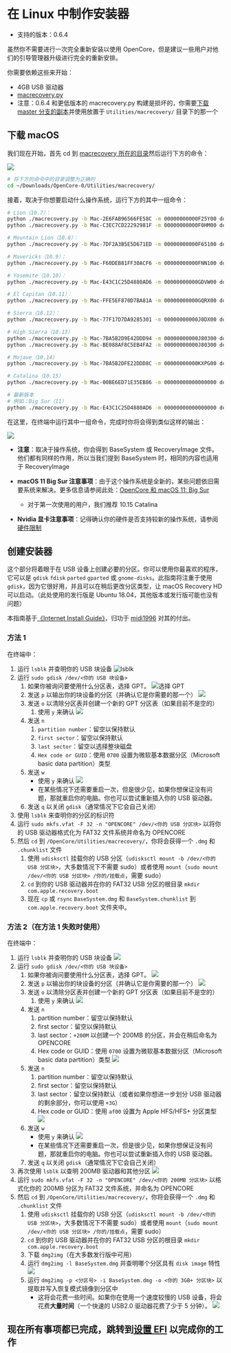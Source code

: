 # 在 Linux 中制作安装器

* 支持的版本：0.6.4

虽然你不需要进行一次完全重新安装以使用 OpenCore，但是建议一些用户对他们的引导管理器升级进行完全的重新安排。

你需要依赖这些来开始：

* 4GB USB 驱动器
* [macrecovery.py](https://github.com/acidanthera/OpenCorePkg/releases)
* 注意：0.6.4 和更低版本的 macrecovery.py 构建是损坏的，你需要[下载 master 分支的副本](https://github.com/acidanthera/OpenCorePkg/archive/master.zip)并使用放置于 `Utilities/macrecovery/` 目录下的那一个

## 下载 macOS

我们现在开始，首先 cd 到 [macrecovery 所在的目录](https://github.com/acidanthera/OpenCorePkg/releases)然后运行下方的命令：

![](../images/installer-guide/legacy-mac-install-md/macrecovery.png)

```sh
# 将下方的命令中的目录调整为正确的
cd ~/Downloads/OpenCore-0/Utilities/macrecovery/
```

接着，取决于你想要启动什么操作系统，运行下方的其中一组命令：

```sh
# Lion（10.7）：
python ./macrecovery.py -b Mac-2E6FAB96566FE58C -m 00000000000F25Y00 download
python ./macrecovery.py -b Mac-C3EC7CD22292981F -m 00000000000F0HM00 download

# Mountain Lion（10.8）：
python ./macrecovery.py -b Mac-7DF2A3B5E5D671ED -m 00000000000F65100 download

# Mavericks（10.9）：
python ./macrecovery.py -b Mac-F60DEB81FF30ACF6 -m 00000000000FNN100 download

# Yosemite（10.10）：
python ./macrecovery.py -b Mac-E43C1C25D4880AD6 -m 00000000000GDVW00 download

# El Capitan（10.11）：
python ./macrecovery.py -b Mac-FFE5EF870D7BA81A -m 00000000000GQRX00 download

# Sierra（10.12）：
python ./macrecovery.py -b Mac-77F17D7DA9285301 -m 00000000000J0DX00 download

# High Sierra（10.13）
python ./macrecovery.py -b Mac-7BA5B2D9E42DDD94 -m 00000000000J80300 download
python ./macrecovery.py -b Mac-BE088AF8C5EB4FA2 -m 00000000000J80300 download

# Mojave（10.14）
python ./macrecovery.py -b Mac-7BA5B2DFE22DDD8C -m 00000000000KXPG00 download

# Catalina（10.15）
python ./macrecovery.py -b Mac-00BE6ED71E35EB86 -m 00000000000000000 download

# 最新版本
# 例如：Big Sur（11）
python ./macrecovery.py -b Mac-E43C1C25D4880AD6 -m 00000000000000000 download
```

在这里，在终端中运行其中一组命令，完成时你将会得到类似这样的输出：

![](../images/installer-guide/legacy-mac-install-md/download-done.png)

* **注意**：取决于操作系统，你会得到 BaseSystem 或 RecoveryImage 文件。他们都有同样的作用，所以当我们提到 BaseSystem 时，相同的内容也适用于 RecoveryImage

* **macOS 11 Big Sur 注意事项**：由于这个操作系统是全新的，某些问题依旧需要系统来解决。更多信息请参阅此处：[OpenCore 和 macOS 11: Big Sur](../extras/big-sur/README.md)
  * 对于第一次使用的用户，我们推荐 10.15 Catalina
* **Nvidia 显卡注意事项**：记得确认你的硬件是否支持较新的操作系统，请参阅[硬件限制](../macos-limits.md)

## 创建安装器

这个部分将着眼于在 USB 设备上创建必要的分区。你可以使用你最喜欢的程序，它可以是 `gdisk` `fdisk` `parted` `gparted` 或 `gnome-disks`。此指南将注重于使用 `gdisk`，因为它很好用，并且可以在稍后更改分区类型，让 macOS Recovery HD 可以启动。（此处使用的发行版是 Ubuntu 18.04，其他版本或发行版可能也没有问题）

本指南基于[《Internet Install Guide》](https://midi1996.github.io/hackintosh-internet-install-gitbook/)，归功于 [midi1996](https://github.com/midi1996) 对其的付出。

### 方法 1

在终端中：

1. 运行 `lsblk` 并查明你的 USB 块设备
  ![lsblk](../images/installer-guide/linux-install-md/unknown-5.png)
2. 运行 `sudo gdisk /dev/<你的 USB 块设备>`
   1. 如果你被询问要使用什么分区表，选择 GPT。
      ![选择 GPT](../images/installer-guide/linux-install-md/unknown-6.png)
   2. 发送 `p` 以输出你的块设备的分区（并确认它是你需要的那一个）
      ![](../images/installer-guide/linux-install-md/unknown-13.png)
   3. 发送 `o` 以清除分区表并创建一个新的 GPT 分区表（如果目前不是空的）
      1. 使用 `y` 来确认
         ![](../images/installer-guide/linux-install-md/unknown-8.png)
   4. 发送 `n`
      1. `partition number`：留空以保持默认
      2. `first sector`：留空以保持默认
      3. `last sector`：留空以选择整块磁盘
      4. `Hex code or GUID`：使用 `0700` 设置为微软基本数据分区（Microsoft basic data partition）类型
   5. 发送 `w`
      * 使用 `y` 来确认
      ![](../images/installer-guide/linux-install-md/unknown-9.png)
      * 在某些情况下还需要重启一次，但是很少见，如果你想保证没有问题，那就重启你的电脑。你也可以尝试重新插入你的 USB 驱动器。
   6. 发送 `q` 以关闭 `gdisk`（通常情况下它会自己关闭）
3. 使用 `lsblk` 来查明你的分区的标识符
4. 运行 `sudo mkfs.vfat -F 32 -n "OPENCORE" /dev/<你的 USB 分区块>` 以将你的 USB 驱动器格式化为 FAT32 文件系统并命名为 OPENCORE
5. 然后 `cd` 到 `/OpenCore/Utilities/macrecovery/`，你将会获得一个 `.dmg` 和 `.chunklist` 文件
   1. 使用 `udisksctl` 挂载你的 USB 分区（`udisksctl mount -b /dev/<你的 USB 分区块>`，大多数情况下不需要 sudo）或者使用 `mount`（`sudo mount /dev/<你的 USB 分区块> /你的/挂载点`，需要 sudo）
   2. `cd` 到你的 USB 驱动器并在你的 FAT32 USB 分区的根目录 `mkdir com.apple.recovery.boot`
   3. 现在 `cp` 或 `rsync` `BaseSystem.dmg` 和 `BaseSystem.chunklist` 到 `com.apple.recovery.boot` 文件夹中。

### 方法 2（在方法 1 失败时使用）

在终端中：

1. 运行 `lsblk` 并查明你的 USB 块设备
   ![](../images/installer-guide/linux-install-md/unknown-11.png)
2. 运行 `sudo gdisk /dev/<你的 USB 块设备>`
   1. 如果你被询问要使用什么分区表，选择 GPT。
      ![](../images/installer-guide/linux-install-md/unknown-12.png)
   2. 发送 `p` 以输出你的块设备的分区（并确认它是你需要的那一个）
      ![](../images/installer-guide/linux-install-md/unknown-13.png)
   3. 发送 `o` 以清除分区表并创建一个新的 GPT 分区表（如果目前不是空的）
      1. 使用 `y` 来确认
         ![](../images/installer-guide/linux-install-md/unknown-14.png)
   4. 发送 `n`
      1. partition number：留空以保持默认
      2. first sector：留空以保持默认
      3. last sector：`+200M` 以创建一个 200MB 的分区，并会在稍后命名为 OPENCORE
      4. Hex code or GUID：使用 `0700` 设置为微软基本数据分区（Microsoft basic data partition）类型
      ![](../images/installer-guide/linux-install-md/unknown-15.png)
   5. 发送 `n`
      1. partition number：留空以保持默认
      2. first sector：留空以保持默认
      3. last sector：留空以保持默认（或者如果你想进一步划分 USB 驱动器的剩余部分，你可以使用 `+3G`）
      4. Hex code or GUID：使用 `af00` 设置为 Apple HFS/HFS+ 分区类型
      ![](../images/installer-guide/linux-install-md/unknown-16.png)
   6. 发送 `w`
      * 使用 `y` 来确认
      ![](../images/installer-guide/linux-install-md/unknown-17.png)
      * 在某些情况下还需要重启一次，但是很少见，如果你想保证没有问题，那就重启你的电脑。你也可以尝试重新插入你的 USB 驱动器。
   7. 发送 `q` 以关闭 `gdisk`（通常情况下它会自己关闭）
3. 再次使用 `lsblk` 以查明 200MB 驱动器和其他分区
   ![](../images/installer-guide/linux-install-md/unknown-18.png)
4. 运行 `sudo mkfs.vfat -F 32 -n "OPENCORE" /dev/<你的 200MB 分区块>` 以格式化你的 200MB 分区为 FAT32 文件系统，并命名为 OPENCORE
5. 然后 `cd` 到 `/OpenCore/Utilities/macrecovery/`，你将会获得一个 `.dmg` 和 `.chunklist` 文件
   1. 使用 `udisksctl` 挂载你的 USB 分区（`udisksctl mount -b /dev/<你的 USB 分区块>`，大多数情况下不需要 sudo）或者使用 `mount`（`sudo mount /dev/<你的 USB 分区块> /你的/挂载点`，需要 sudo）
   2. `cd` 到你的 USB 驱动器并在你的 FAT32 USB 分区的根目录 `mkdir com.apple.recovery.boot`
   3. 下载 `dmg2img`（在大多数发行版中可用）
   4. 运行 `dmg2img -l BaseSystem.dmg` 并查明哪个分区具有 `disk image` 特性
      ![](../images/installer-guide/linux-install-md/unknown-20.png)
   5. 运行 `dmg2img -p <分区号> -i BaseSystem.dmg -o <你的 3GB+ 分区块>` 以提取并写入恢复模式镜像到分区中
      * 这将会花费一些时间。如果你在使用一个速度较慢的 USB 设备，将会花费**大量时间**（一个快速的 USB2.0 驱动器花费了少于 5 分钟）。
      ![](../images/installer-guide/linux-install-md/unknown-21.png)

## 现在所有事项都已完成，跳转到[设置 EFI](./opencore-efi.md) 以完成你的工作
